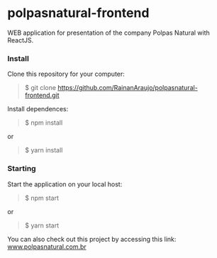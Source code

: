 # polpasnatural-frontend
 WEB application for presentation of the company Polpas Natural with ReactJS.
 
### Install
Clone this repository for your computer:

> $ git clone https://github.com/RainanAraujo/polpasnatural-frontend.git

Install dependences:

> $ npm install 

or

> $ yarn install

### Starting

Start the application on your local host:

> $ npm start

or

> $ yarn start



You can also check out this project by accessing this link: www.polpasnatural.com.br
